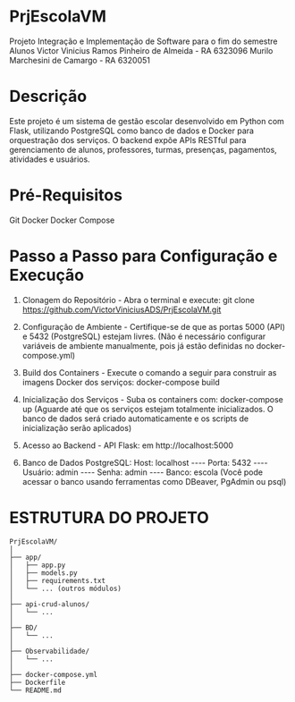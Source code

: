 # PrjEscolaVM
Projeto Integração e Implementação de Software para o fim do semestre 
Alunos
Victor Vinicius Ramos Pinheiro de Almeida - RA 6323096
Murilo Marchesini de Camargo - RA 6320051

# Descrição
Este projeto é um sistema de gestão escolar desenvolvido em Python com Flask, utilizando PostgreSQL como banco de dados e Docker para orquestração dos serviços. O backend expõe APIs RESTful para gerenciamento de alunos, professores, turmas, presenças, pagamentos, atividades e usuários.

# Pré-Requisitos
Git
Docker
Docker Compose

# Passo a Passo para Configuração e Execução
1. Clonagem do Repositório - Abra o terminal e execute:
   git clone https://github.com/VictorViniciusADS/PrjEscolaVM.git

2. Configuração de Ambiente - Certifique-se de que as portas 5000 (API) e 5432 (PostgreSQL) estejam livres. (Não é necessário configurar variáveis de ambiente manualmente, pois já estão definidas no docker-compose.yml)

3. Build dos Containers - Execute o comando a seguir para construir as imagens Docker dos serviços: docker-compose build

4. Inicialização dos Serviços - Suba os containers com:  docker-compose up
(Aguarde até que os serviços estejam totalmente inicializados. O banco de dados será criado automaticamente e os scripts de inicialização serão aplicados)

5. Acesso ao Backend - API Flask: em http://localhost:5000

6. Banco de Dados PostgreSQL: Host: localhost ---- Porta: 5432 ---- Usuário: admin ---- Senha: admin ---- Banco: escola (Você pode acessar o banco usando ferramentas como DBeaver, PgAdmin ou psql)

# ESTRUTURA DO PROJETO
````
PrjEscolaVM/
│
├── app/                
│   ├── app.py
│   ├── models.py
│   ├── requirements.txt
│   └── ... (outros módulos)
│
├── api-crud-alunos/    
│   └── ...
│
├── BD/                 
│   └── ...
│
├── Observabilidade/    
│   └── ...
│
├── docker-compose.yml  
├── Dockerfile          
└── README.md           
````

